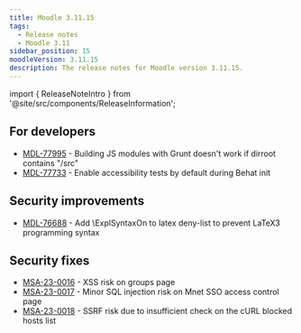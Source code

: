 ```yaml
---
title: Moodle 3.11.15
tags:
  - Release notes
  - Moodle 3.11
sidebar_position: 15
moodleVersion: 3.11.15
description: The release notes for Moodle version 3.11.15.
---
```


import { ReleaseNoteIntro } from '@site/src/components/ReleaseInformation';

<ReleaseNoteIntro releaseName={frontMatter.moodleVersion} />

## For developers
<!-- cspell:disable -->
- [MDL-77995](https://moodle.atlassian.net/browse/MDL-77995) - Building JS modules with Grunt doesn't work if dirroot contains "/src"
- [MDL-77733](https://moodle.atlassian.net/browse/MDL-77733) - Enable accessibility tests by default during Behat init
<!-- cspell:enable -->

## Security improvements
<!-- cspell:disable -->
- [MDL-76688](https://moodle.atlassian.net/browse/MDL-76688) - Add \ExplSyntaxOn to latex deny-list to prevent LaTeX3 programming syntax
<!-- cspell:enable -->

## Security fixes
<!-- cspell:disable -->
- [MSA-23-0016](https://moodle.org/mod/forum/discuss.php?d=447829) - XSS risk on groups page
- [MSA-23-0017](https://moodle.org/mod/forum/discuss.php?d=447830) - Minor SQL injection risk on Mnet SSO access control page
- [MSA-23-0018](https://moodle.org/mod/forum/discuss.php?d=447831) - SSRF risk due to insufficient check on the cURL blocked hosts list
<!-- cspell:enable -->
